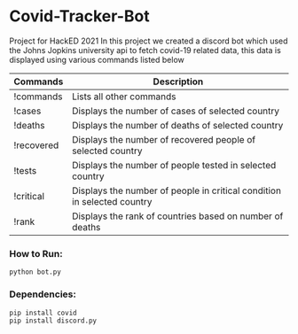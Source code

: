 # Covid-Tracker-Bot

Project for HackED 2021
In this project we created a discord bot which used the Johns Jopkins university api to fetch covid-19 related data, this data is displayed using various commands listed below

| Commands    |                               Description                               |
| ----------- | ----------------------------------------------------------------------- |
| !commands   | Lists all other commands                                                |
| !cases      | Displays the number of cases of selected country                        |
| !deaths     | Displays the number of deaths of selected country                       |
| !recovered  | Displays the number of recovered people of selected country             |
| !tests      | Displays the number of people tested in selected country                |
| !critical   | Displays the number of people in critical condition in selected country |
| !rank       | Displays the rank of countries based on number of deaths                |

### How to Run:
    python bot.py

### Dependencies:
    pip install covid
    pip install discord.py
